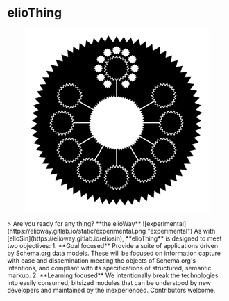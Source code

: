 # elioThing
<figure>
  <img src="tile.png" alt="">
</figure>
> Are you ready for any thing? **the elioWay**
![experimental](https://elioway.gitlab.io/static/experimental.png "experimental")
As with [elioSin](https://elioway.gitlab.io/eliosin), **elioThing** is designed to meet two objectives:
1. **Goal focused** Provide a suite of applications driven by Schema.org data models. These will be focused on information capture with ease and dissemination meeting the objects of Schema.org's intentions, and compliant with its specifications of structured, semantic markup.
2. **Learning focused** We intentionally break the technologies into easily consumed, bitsized modules that can be understood by new developers and maintained by the inexperienced.
Contributors welcome.
